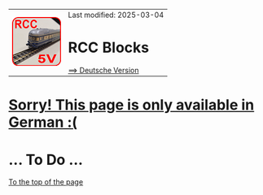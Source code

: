 <table><tr><td><img src="../../images/RCC5V_Logo_96.png"></img></td><td>
Last modified: 2025-03-04 <a name="up"></a><br>   
<h1>RCC Blocks</h1>
<a href="LIESMICH.md">==> Deutsche Version</a>&nbsp; &nbsp; &nbsp; 
</td></tr></table>    

<a href="LIESMICH.md">   
<h1> Sorry! This page is only available in German :( </h1>   
</a>   

# ... To Do ...

[To the top of the page](#up)   